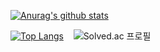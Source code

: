 <div align=LEFT>

[![Anurag's github stats](https://github-readme-stats-ruby-one.vercel.app/api?username=Jung2312&show_icons=true&layout=compact&theme=react)](https://github.com/anuraghazra/github-readme-stats)
  
[![Top Langs](https://github-readme-stats-ruby-one.vercel.app/api/top-langs/?username=Jung2312&layout=compact&theme=react)](https://github.com/anuraghazra/github-readme-stats)
&nbsp;&nbsp;&nbsp;![Solved.ac 프로필](http://mazassumnida.wtf/api/v2/generate_badge?boj=jung2312)
  


  
</div>


<!--
**Jung2312/Jung2312** is a ✨ _special_ ✨ repository because its `README.md` (this file) appears on your GitHub profile.

Here are some ideas to get you started:

- 🔭 I’m currently working on ...
- 🌱 I’m currently learning ...
- 👯 I’m looking to collaborate on ...
- 🤔 I’m looking for help with ...
- 💬 Ask me about ...
- 📫 How to reach me: ...
- 😄 Pronouns: ...
- ⚡ Fun fact: ...
-->
